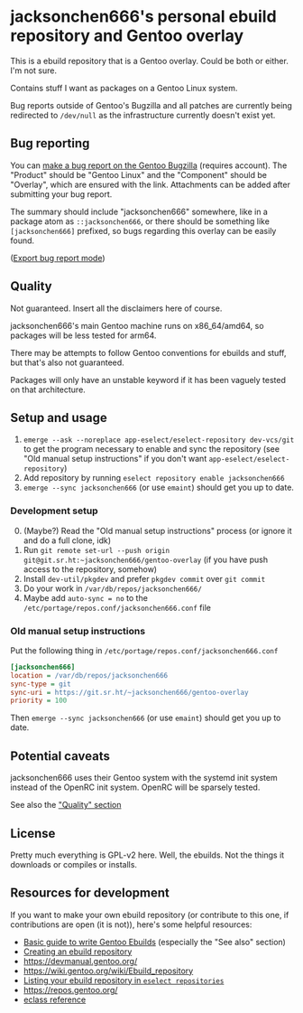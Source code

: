 # jacksonchen666's personal ebuild repository and Gentoo overlay

This is a ebuild repository that is a Gentoo overlay. Could be both or
either. I'm not sure.

Contains stuff I want as packages on a Gentoo Linux system.

Bug reports outside of Gentoo's Bugzilla and all patches are currently being
redirected to `/dev/null` as the infrastructure currently doesn't exist yet.

<!-- update resources for development on contributions for this repo as well -->

## Bug reporting

You can [make a bug report on the Gentoo Bugzilla][gbugzilla] (requires
account). The "Product" should be "Gentoo Linux" and the "Component" should
be "Overlay", which are ensured with the link. Attachments can be added
after submitting your bug report.

The summary should include "jacksonchen666" somewhere, like in a package
atom as `::jacksonchen666`, or there should be something like
`[jacksonchen666]` prefixed, so bugs regarding this overlay can be easily
found.

[gbugzilla]:https://bugs.gentoo.org/enter_bug.cgi?product=Gentoo%20Linux&component=Overlays&format=guided

([Export bug report mode][gbugexpert])

[gbugexpert]:https://bugs.gentoo.org/enter_bug.cgi?product=Gentoo%20Linux&component=Overlays

## Quality

Not guaranteed. Insert all the disclaimers here of course.

jacksonchen666's main Gentoo machine runs on x86_64/amd64, so packages will
be less tested for arm64.

There may be attempts to follow Gentoo conventions for ebuilds and stuff,
but that's also not guaranteed.

Packages will only have an unstable keyword if it has been vaguely tested on
that architecture.

<!-- Note to self: https://projects.gentoo.org/qa/policy-guide/ -->

## Setup and usage

1. `emerge --ask --noreplace app-eselect/eselect-repository dev-vcs/git` to
   get the program necessary to enable and sync the repository (see "Old
   manual setup instructions" if you don't want
   `app-eselect/eselect-repository`)
2. Add repository by running `eselect repository enable jacksonchen666`
3. `emerge --sync jacksonchen666` (or use `emaint`) should get you up to
   date.

### Development setup

0. (Maybe?) Read the "Old manual setup instructions" process (or ignore it
   and do a full clone, idk)
1. Run `git remote set-url --push origin
   git@git.sr.ht:~jacksonchen666/gentoo-overlay` (if you have push access to
   the repository, somehow)
2. Install `dev-util/pkgdev` and prefer `pkgdev commit` over `git commit`
3. Do your work in `/var/db/repos/jacksonchen666/`
4. Maybe add `auto-sync = no` to the
   `/etc/portage/repos.conf/jacksonchen666.conf` file

### Old manual setup instructions

Put the following thing in `/etc/portage/repos.conf/jacksonchen666.conf`

```ini
[jacksonchen666]
location = /var/db/repos/jacksonchen666
sync-type = git
sync-uri = https://git.sr.ht/~jacksonchen666/gentoo-overlay
priority = 100
```

Then `emerge --sync jacksonchen666` (or use `emaint`) should get you up to
date.

## Potential caveats

jacksonchen666 uses their Gentoo system with the systemd init system instead
of the OpenRC init system. OpenRC will be sparsely tested.

See also the ["Quality" section](#quality)

## License

Pretty much everything is GPL-v2 here. Well, the ebuilds. Not the things it
downloads or compiles or installs.

## Resources for development

If you want to make your own ebuild repository (or contribute to this one,
if contributions are open (it is not)), here's some helpful
resources:
- [Basic guide to write Gentoo Ebuilds](https://wiki.gentoo.org/wiki/Basic_guide_to_write_Gentoo_Ebuilds) (especially the "See also" section)
- [Creating an ebuild repository](https://wiki.gentoo.org/wiki/Eselect/Repository#Create_a_new_ebuild_repository)
- <https://devmanual.gentoo.org/>
- <https://wiki.gentoo.org/wiki/Ebuild_repository>
- [Listing your ebuild repository in `eselect repositories`](https://wiki.gentoo.org/wiki/Project:Overlays/Overlays_guide)
- <https://repos.gentoo.org/>
- [eclass reference](https://devmanual.gentoo.org/eclass-reference/)
